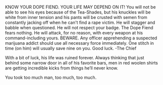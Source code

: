 KNOW YOUR DOPE FIEND. YOUR LIFE MAY DEPEND ON IT! You will not be able to see his eyes because of the Tea-Shades, but his knuckles will be white from inner tension and his pants will be crusted with semen from constantly jacking off when he can't find a rape victim. He will stagger and babble when questioned. He will not respect your badge. The Dope Fiend fears nothing. He will attack, for no reason, with every weapon at his command-including yours. BEWARE. Any officer apprehending a suspected marijuana addict should use all necessary force immediately. One stitch in time (on him) will usually save nine on you. Good luck.
-The Chief


With a bit of luck, his life was ruined forever. Always thinking that just behind some narrow door in all of his favorite bars, men in red woolen shirts are getting incredible kicks from things he’ll never know.

You took too much man, too much, too much.

